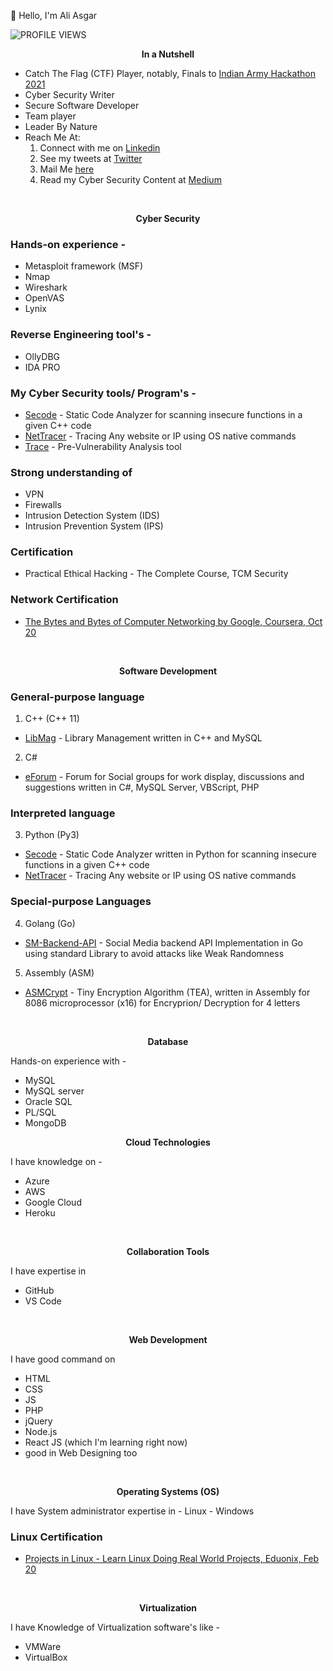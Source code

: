 👋 Hello, I'm Ali Asgar

![PROFILE VIEWS](https://komarev.com/ghpvc/?username=AliasgarSabunwala&color=blueviolet&label=PROFILE+VIEWS) 

<p align="center"> <b> In a Nutshell </b> </p>

- Catch The Flag (CTF) Player, notably, Finals to [Indian Army Hackathon 2021](https://www.linkedin.com/posts/aliasgarsabunwala_cyberdefense-cyberresilience-activity-6903385834830323712-PSXT)
- Cyber Security Writer
- Secure Software Developer
- Team player
- Leader By Nature 
- Reach Me At:
     1. Connect with me on [Linkedin](https://linkedin.com/in/AliasgarSabunwala/)       
     2. See my tweets at [Twitter](https://twitter.com/AliasgarSabun/)
     3. Mail Me [here](mailto:alisabun007@gmail.com)
     4. Read my Cyber Security Content at [Medium](https://aliasgarsabunwala.medium.com/)

<br>
 
<p align="center"> <b> Cyber Security </b> </p>

### Hands-on experience -
  - Metasploit framework (MSF)
  - Nmap 
  - Wireshark 
  - OpenVAS
  - Lynix

### Reverse Engineering tool's -
  - OllyDBG
  - IDA PRO

### My Cyber Security tools/ Program's -
- [Secode](https://github.com/AliasgarSabunwala/Secode) - Static Code Analyzer for scanning insecure functions in a given C++ code
- [NetTracer](https://github.com/AliasgarSabunwala/NetTracer) - Tracing Any website or IP using OS native commands
- [Trace](https://github.com/AliasgarSabunwala/Trace) -  Pre-Vulnerability Analysis tool

### Strong understanding of 
- VPN 
- Firewalls 
- Intrusion Detection System (IDS)
- Intrusion Prevention System (IPS)

### Certification
- Practical Ethical Hacking - The Complete Course, TCM Security

### Network Certification
- [The Bytes and Bytes of Computer Networking by Google, Coursera, Oct 20](https://www.coursera.org/account/accomplishments/certificate/8YREVN79YWAS)

<br>

<p align="center"> <b> Software Development </b> </p>  

### General-purpose language
1. C++ (C++ 11)
  - [LibMag](https://github.com/AliasgarSabunwala/LibMag) - Library Management written in C++ and MySQL

2. C#
  - [eForum](https://github.com/AliasgarSabunwala/eForum) - Forum for Social groups for work display, discussions and suggestions written in C#, MySQL Server, VBScript, PHP

### Interpreted language
3. Python (Py3)
  - [Secode](https://github.com/AliasgarSabunwala/Secode) - Static Code Analyzer written in Python for scanning insecure functions in a given C++ code
  - [NetTracer](https://github.com/AliasgarSabunwala/NetTracer) - Tracing Any website or IP using OS native commands

### Special-purpose Languages 
4. Golang (Go)
  - [SM-Backend-API](https://github.com/AliasgarSabunwala/SM-Backend-API) - Social Media backend API Implementation in Go using standard Library to avoid attacks like Weak Randomness

5. Assembly (ASM)
  - [ASMCrypt](https://github.com/AliasgarSabunwala/ASMCrypt) - Tiny Encryption Algorithm (TEA), written in Assembly for 8086 microprocessor (x16) for Encryprion/ Decryption for 4 letters

<br>
<p align="center"> <b> Database </b> </p> 

Hands-on experience with -
- MySQL
- MySQL server
- Oracle SQL
- PL/SQL 
- MongoDB

<p align="center"> <b> Cloud Technologies </b> </p> 

I have knowledge on -
- Azure
- AWS 
- Google Cloud
- Heroku

<!--
### Cloud Certifications  
- Azure Security Technologies (AZ-500) 
       - This course provides IT Security Professionals with the knowledge and skills needed to implement security controls, maintain an organization’s security posture, and identify and remediate security vulnerabilities. The course includes security for identity and access, platform protection, data and applications, and security operations.

- AZ-104
- AZ-204 
- AZ-900 
- AZ-102 
- Azure Data Analyst (DA-100) 
- Azure AI Fundamentals (AI-900)
-->

<br>
<p align="center"> <b> Collaboration Tools </b> </p> 

I have expertise in 
- GitHub
- VS Code

<br>
<p align="center"> <b> Web Development </b> </p>

I have good command on 
- HTML 
- CSS
- JS
- PHP
- jQuery
- Node.js
- React JS (which I'm learning right now) 
- good in Web Designing too

<br>
<p align="center"> <b> Operating Systems (OS) </b> </p>   
I have System administrator expertise in 
- Linux
- Windows

### Linux Certification
- [Projects in Linux - Learn Linux Doing Real World Projects, Eduonix, Feb 20](https://www.eduonix.com/certificate/a7b154d9ad)

<br>
<p align="center"> <b> Virtualization </b> </p>

I have Knowledge of Virtualization software's like -
- VMWare
- VirtualBox
